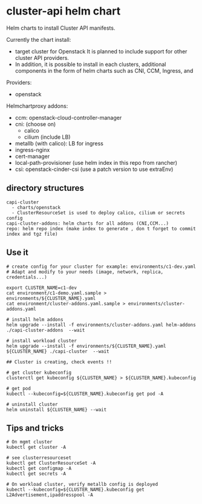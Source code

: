 # cluster-api helm chart

Helm charts to install Cluster API manifests.

Currently the chart install:
- target cluster for Openstack
It is planned to include support for other cluster API providers.
- In addition, it is possible to install in each clusters, additional components in the form
 of helm charts such as CNI, CCM, Ingress, and

Providers:
  - openstack

Helmchartproxy addons:
  - ccm: openstack-cloud-controller-manager
  - cni: (choose on)
    - calico
    - cilium (include LB)
  - metallb (with calico): LB for ingress
  - ingress-nginx
  - cert-manager
  - local-path-provisioner (use helm index in this repo from rancher)
  - csi: openstack-cinder-csi (use a patch version to use extraEnv)


## directory structures

```
capi-cluster
  - charts/openstack
  - ClusterResourceSet is used to deploy calico, cilium or secrets config
capi-cluster-addons: helm charts for all addons (CNI,CCM...)
repo: helm repo index (make index to generate , don t forget to commit index and tgz file)
```

## Use it

```
# create config for your cluster for example: environments/c1-dev.yaml
# Adapt and modify to your needs (image, network, replica, credentials...)

export CLUSTER_NAME=c1-dev
cat environment/c1-demo.yaml.sample > environments/${CLUSTER_NAME}.yaml
cat environment/cluster-addons.yaml.sample > environments/cluster-addons.yaml

# install helm addons
helm upgrade --install -f environments/cluster-addons.yaml helm-addons ./capi-cluster-addons  --wait

# install workload cluster
helm upgrade --install -f environments/${CLUSTER_NAME}.yaml ${CLUSTER_NAME} ./capi-cluster  --wait

## Cluster is creating, check events !!

# get cluster kubeconfig
clusterctl get kubeconfig ${CLUSTER_NAME} > ${CLUSTER_NAME}.kubeconfig

# get pod
kubectl --kubeconfig=${CLUSTER_NAME}.kubeconfig get pod -A

# uninstall cluster
helm uninstall ${CLUSTER_NAME} --wait
```


## Tips and tricks

```
# On mgmt cluster
kubectl get cluster -A

# see clusterresourceset
kubectl get ClusterResourceSet -A
kubectl get configmap -A
kubectl get secrets -A

# On workload cluster, verify metallb config is deployed
kubectl --kubeconfig=${CLUSTER_NAME}.kubeconfig get L2Advertisement,ipaddresspool -A
```

